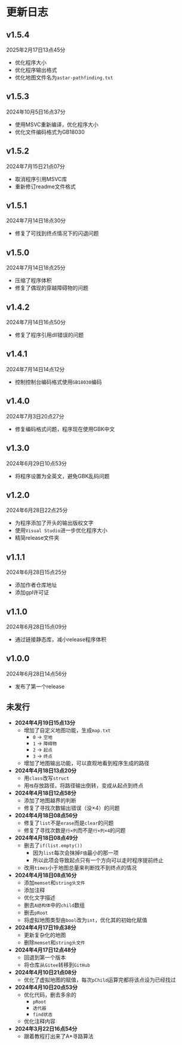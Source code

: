 # 更新日志

## v1.5.4

2025年2月17日13点45分

- 优化程序大小
- 优化程序输出格式
- 优化地图文件名为```astar-pathfinding.txt```

## v1.5.3

2024年10月5日16点37分

- 使用MSVC重新编译，优化程序大小
- 优化文件编码格式为GB18030

## v1.5.2

2024年7月15日21点07分

- 取消程序引用MSVC库
- 重新修订readme文件格式

## v1.5.1

2024年7月14日18点30分

- 修复了可找到终点情况下的闪退问题

## v1.5.0

2024年7月14日18点25分

- 压缩了程序体积
- 修复了偶现的穿越障碍物的问题

## v1.4.2

2024年7月14日16点50分

- 修复了程序引用dll错误的问题

## v1.4.1

2024年7月14日14点12分

- 控制控制台编码格式使用```GB18030```编码

## v1.4.0

2024年7月3日20点27分

- 修复编码格式问题，程序现在使用GBK中文

## v1.3.0

2024年6月29日10点53分

- 将程序设置为全英文，避免GBK乱码问题

## v1.2.0

2024年6月28日22点25分

- 为程序添加了开头的输出版权文字
- 使用```Visual Studio```进一步优化程序大小
- 精简release文件夹

## v1.1.1

2024年6月28日15点25分

- 添加作者仓库地址
- 添加gpl许可证

## v1.1.0

2024年6月28日15点09分

- 通过链接静态库，减小release程序体积

## v1.0.0

2024年6月28日14点56分

- 发布了第一个release

## 未发行

- **2024年4月19日15点13分**
  - 增加了自定义地图功能，生成```map.txt```
    - ```0``` -> ```空地```
    - ```1``` -> ```障碍物```
    - ```2``` -> ```起点```
    - ```3``` -> ```终点```
  - 增加了地图输出功能，可以直观地看到程序生成的路径
- **2024年4月18日13点20分**
  - 用```class```改写```struct```
  - 用```栈```存放路径，将路径输出倒转，变成从起点到终点
- **2024年4月18日12点58分**
  - 添加了地图越界的判断
  - 修复了寻找次数输出错误（没×4）的问题
- **2024年4月18日08点56分**
  - 修复了```list```不是```erase```而是```clear```的问题
  - 修复了寻找次数是```行×列```而不是```行×列×4```的问题
- **2024年4月18日08点49分**
  - 删去了```if(list.empty())```
    - 因为```list```每次会抹掉```F值```最小的那一项
    - 所以此项会导致起点只有一个方向可以走时程序提前终止
  - 改用```times```小于地图总量来判断找不到终点的情况
- **2024年4月18日08点16分**
  - 添加```memset```和```string头文件```
  - 添加注释
  - 优化文字描述
  - 删去```A结构体```中的```child```数组
  - 删去```pRoot```
  - 将虚拟地图类型由```bool```改为```int```，优化其的初始化赋值
- **2024年4月17日19点38分**
  - 更新复杂化的地图
  - 删除```memset```和```string头文件```
- **2024年4月17日12点48分**
  - 回退到第一个版本
  - 将仓库从```Gitee```转移到```GitHub```
- **2024年4月10日21点08分**
  - 优化了虚拟地图的赋值，每次```pChild```运算完都将该点设为已经找过
- **2024年4月10日20点53分**
  - 优化代码，删去多余的
    - ```pRoot```
    - ```迭代器```
    - ```find状态```
  - 优化注释内容
- **2024年3月22日16点54分**
  - 跟着教程打出来了A*寻路算法
